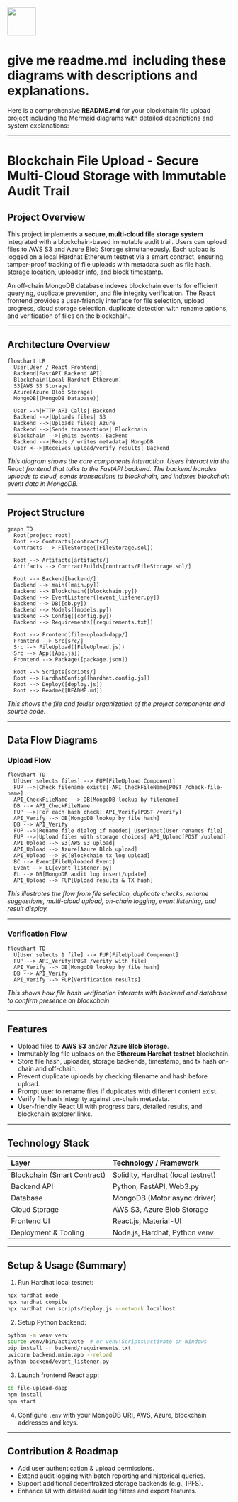 <img src="https://r2cdn.perplexity.ai/pplx-full-logo-primary-dark%402x.png" style="height:64px;margin-right:32px"/>

# give me readme.md  including these diagrams with descriptions and explanations.

Here is a comprehensive **README.md** for your blockchain file upload project including the Mermaid diagrams with detailed descriptions and system explanations:

***

# Blockchain File Upload - Secure Multi-Cloud Storage with Immutable Audit Trail

## Project Overview

This project implements a **secure, multi-cloud file storage system** integrated with a blockchain-based immutable audit trail. Users can upload files to AWS S3 and Azure Blob Storage simultaneously. Each upload is logged on a local Hardhat Ethereum testnet via a smart contract, ensuring tamper-proof tracking of file uploads with metadata such as file hash, storage location, uploader info, and block timestamp.

An off-chain MongoDB database indexes blockchain events for efficient querying, duplicate prevention, and file integrity verification. The React frontend provides a user-friendly interface for file selection, upload progress, cloud storage selection, duplicate detection with rename options, and verification of files on the blockchain.

***

## Architecture Overview

```mermaid
flowchart LR
  User[User / React Frontend]
  Backend[FastAPI Backend API]
  Blockchain[Local Hardhat Ethereum]
  S3[AWS S3 Storage]
  Azure[Azure Blob Storage]
  MongoDB[(MongoDB Database)]

  User -->|HTTP API Calls| Backend
  Backend -->|Uploads files| S3
  Backend -->|Uploads files| Azure
  Backend -->|Sends transactions| Blockchain
  Blockchain -->|Emits events| Backend
  Backend -->|Reads / writes metadata| MongoDB
  User <-->|Receives upload/verify results| Backend
```

*This diagram shows the core components interaction. Users interact via the React frontend that talks to the FastAPI backend. The backend handles uploads to cloud, sends transactions to blockchain, and indexes blockchain event data in MongoDB.*

***

## Project Structure

```mermaid
graph TD
  Root[project root]
  Root --> Contracts[contracts/]
  Contracts --> FileStorage([FileStorage.sol])
  
  Root --> Artifacts[artifacts/]
  Artifacts --> ContractBuilds[contracts/FileStorage.sol/]

  Root --> Backend[backend/]
  Backend --> main([main.py])
  Backend --> Blockchain([blockchain.py])
  Backend --> EventListener([event_listener.py])
  Backend --> DB([db.py])
  Backend --> Models([models.py])
  Backend --> Config([config.py])
  Backend --> Requirements([requirements.txt])

  Root --> Frontend[file-upload-dapp/]
  Frontend --> Src[src/]
  Src --> FileUpload([FileUpload.js])
  Src --> App([App.js])
  Frontend --> Package([package.json])

  Root --> Scripts[scripts/]
  Root --> HardhatConfig([hardhat.config.js])
  Root --> Deploy([deploy.js])
  Root --> Readme([README.md])
```

*This shows the file and folder organization of the project components and source code.*

***

## Data Flow Diagrams

### Upload Flow

```mermaid
flowchart TD
  U[User selects files] --> FUP[FileUpload Component]
  FUP -->|Check filename exists| API_CheckFileName[POST /check-file-name]
  API_CheckFileName --> DB[MongoDB lookup by filename]
  DB --> API_CheckFileName
  FUP -->|For each hash check| API_Verify[POST /verify]
  API_Verify --> DB[MongoDB lookup by file hash]
  DB --> API_Verify
  FUP -->|Rename file dialog if needed| UserInput[User renames file]
  FUP -->|Upload files with storage choices| API_Upload[POST /upload]
  API_Upload --> S3[AWS S3 upload]
  API_Upload --> Azure[Azure Blob upload]
  API_Upload --> BC[Blockchain tx log upload]
  BC --> Event[FileUploaded Event]
  Event --> EL[event_listener.py]
  EL --> DB[MongoDB audit log insert/update]
  API_Upload --> FUP[Upload results & TX hash]
```

*This illustrates the flow from file selection, duplicate checks, rename suggestions, multi-cloud upload, on-chain logging, event listening, and result display.*

***

### Verification Flow

```mermaid
flowchart TD
  U[User selects 1 file] --> FUP[FileUpload Component]
  FUP --> API_Verify[POST /verify with file]
  API_Verify --> DB[MongoDB lookup by file hash]
  DB --> API_Verify
  API_Verify --> FUP[Verification results]
```

*This shows how file hash verification interacts with backend and database to confirm presence on blockchain.*

***

## Features

- Upload files to **AWS S3** and/or **Azure Blob Storage**.
- Immutably log file uploads on the **Ethereum Hardhat testnet** blockchain.
- Store file hash, uploader, storage backends, timestamp, and tx hash on-chain and off-chain.
- Prevent duplicate uploads by checking filename and hash before upload.
- Prompt user to rename files if duplicates with different content exist.
- Verify file hash integrity against on-chain metadata.
- User-friendly React UI with progress bars, detailed results, and blockchain explorer links.

***

## Technology Stack

| Layer | Technology / Framework |
| :-- | :-- |
| Blockchain (Smart Contract) | Solidity, Hardhat (local testnet) |
| Backend API | Python, FastAPI, Web3.py |
| Database | MongoDB (Motor async driver) |
| Cloud Storage | AWS S3, Azure Blob Storage |
| Frontend UI | React.js, Material-UI |
| Deployment \& Tooling | Node.js, Hardhat, Python venv |


***

## Setup \& Usage (Summary)

1. Run Hardhat local testnet:

```bash
npx hardhat node
npx hardhat compile
npx hardhat run scripts/deploy.js --network localhost
```

2. Setup Python backend:

```bash
python -m venv venv
source venv/bin/activate  # or venv\Scripts\activate on Windows
pip install -r backend/requirements.txt
uvicorn backend.main:app --reload
python backend/event_listener.py
```

3. Launch frontend React app:

```bash
cd file-upload-dapp
npm install
npm start
```

4. Configure `.env` with your MongoDB URI, AWS, Azure, blockchain addresses and keys.

***

## Contribution \& Roadmap

- Add user authentication \& upload permissions.
- Extend audit logging with batch reporting and historical queries.
- Support additional decentralized storage backends (e.g., IPFS).
- Enhance UI with detailed audit log filters and export features.

